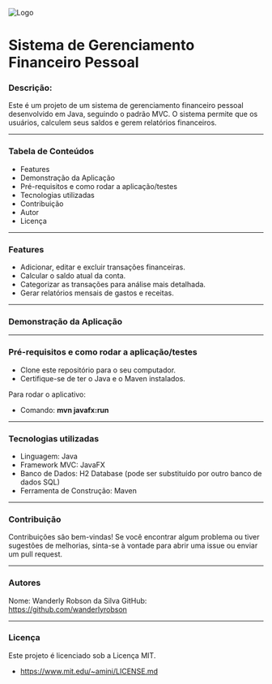 ![Logo](img/logo.jpg)

# Sistema de Gerenciamento Financeiro Pessoal

### Descrição:

Este é um projeto de um sistema de gerenciamento financeiro pessoal desenvolvido em Java, seguindo o padrão MVC. O sistema permite que os usuários, calculem seus saldos e gerem relatórios financeiros.

---
### Tabela de Conteúdos

- Features
- Demonstração da Aplicação
- Pré-requisitos e como rodar a aplicação/testes
- Tecnologias utilizadas
- Contribuição
- Autor
- Licença

---
### Features

- Adicionar, editar e excluir transações financeiras.
- Calcular o saldo atual da conta.
- Categorizar as transações para análise mais detalhada.
- Gerar relatórios mensais de gastos e receitas.

---
### Demonstração da Aplicação
---
### Pré-requisitos e como rodar a aplicação/testes

- Clone este repositório para o seu computador.
- Certifique-se de ter o Java e o Maven instalados.

Para rodar o aplicativo:
- Comando: **mvn javafx:run**

---
### Tecnologias utilizadas
- Linguagem: Java
- Framework MVC: JavaFX
- Banco de Dados: H2 Database (pode ser substituído por outro banco de dados SQL)
- Ferramenta de Construção: Maven

---
### Contribuição
Contribuições são bem-vindas! Se você encontrar algum problema ou tiver sugestões de melhorias, sinta-se à vontade para abrir uma issue ou enviar um pull request.

---

### Autores

Nome: Wanderly Robson da Silva
GitHub: https://github.com/wanderlyrobson

---
### Licença
Este projeto é licenciado sob a Licença MIT.
- https://www.mit.edu/~amini/LICENSE.md
